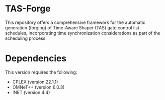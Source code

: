 # TAS-Forge
This repository offers a comprehensive framework for the automatic generation (forging) of Time-Aware Shaper (TAS) gate control list schedules, incorporating time synchronization considerations as part of the scheduling process.

# Dependencies
This version requires the following:

- CPLEX (version 22.1.1)
- OMNeT++ (version 6.0.3)
- INET (version 4.4)